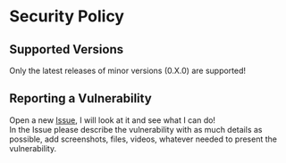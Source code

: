 # Security Policy

## Supported Versions

Only the latest releases of minor versions (0.X.0) are supported!

## Reporting a Vulnerability

Open a new [Issue](https://github.com/Obscurely/EStash/issues), I will look at it and see what I can do!</br>
In the Issue please describe the vulnerability with as much details as possible, add screenshots, files, videos, whatever needed to present the vulnerability.
